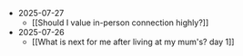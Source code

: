 - 2025-07-27
	- [[Should I value in-person connection highly?]]
- 2025-07-26
	- [[What is next for me after living at my mum's? day 1]]
